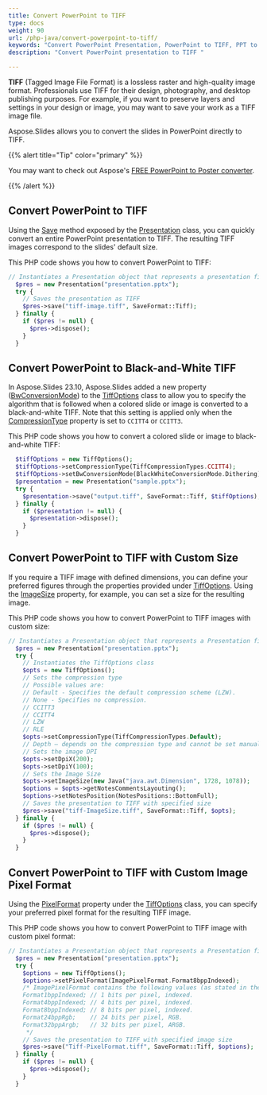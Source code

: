 ```yaml
---
title: Convert PowerPoint to TIFF
type: docs
weight: 90
url: /php-java/convert-powerpoint-to-tiff/
keywords: "Convert PowerPoint Presentation, PowerPoint to TIFF, PPT to TIFF, PPTX to TIFF, Java, Aspose.Slides"
description: "Convert PowerPoint presentation to TIFF "

---
```


**TIFF** (Tagged Image File Format) is a lossless raster and high-quality image format. Professionals use TIFF for their design, photography, and desktop publishing purposes. For example, if you want to preserve layers and settings in your design or image, you may want to save your work as a TIFF image file. 

Aspose.Slides allows you to convert the slides in PowerPoint directly to TIFF. 

{{% alert title="Tip" color="primary" %}}

You may want to check out Aspose's [FREE PowerPoint to Poster converter](https://products.aspose.app/slides/conversion/convert-ppt-to-poster-online).

{{% /alert %}}

## **Convert PowerPoint to TIFF**

Using the [Save](https://reference.aspose.com/slides/php-java/com.aspose.slides/presentation/#save-java.lang.String-int-) method exposed by the [Presentation](https://reference.aspose.com/slides/php-java/com.aspose.slides/presentation/) class, you can quickly convert an entire PowerPoint presentation to TIFF. The resulting TIFF images correspond to the slides' default size.

This PHP code shows you how to convert PowerPoint to TIFF:

```php
// Instantiates a Presentation object that represents a presentation file
  $pres = new Presentation("presentation.pptx");
  try {
    // Saves the presentation as TIFF
    $pres->save("tiff-image.tiff", SaveFormat::Tiff);
  } finally {
    if ($pres != null) {
      $pres->dispose();
    }
  }
```

## **Convert PowerPoint to Black-and-White TIFF**

In Aspose.Slides 23.10, Aspose.Slides added a new property ([BwConversionMode](https://reference.aspose.com/slides/php-java/com.aspose.slides/tiffoptions/#setBwConversionMode-int-)) to the [TiffOptions](https://reference.aspose.com/slides/php-java/com.aspose.slides/tiffoptions/) class to allow you to specify the algorithm that is followed when a colored slide or image is converted to a black-and-white TIFF. Note that this setting is applied only when the [CompressionType](https://reference.aspose.com/slides/php-java/com.aspose.slides/tiffoptions/#setCompressionType-int-) property is set to `CCITT4` or `CCITT3`.

This PHP code shows you how to convert a colored slide or image to black-and-white TIFF:

```php
  $tiffOptions = new TiffOptions();
  $tiffOptions->setCompressionType(TiffCompressionTypes.CCITT4);
  $tiffOptions->setBwConversionMode(BlackWhiteConversionMode.Dithering);
  $presentation = new Presentation("sample.pptx");
  try {
    $presentation->save("output.tiff", SaveFormat::Tiff, $tiffOptions);
  } finally {
    if ($presentation != null) {
      $presentation->dispose();
    }
  }
```

## **Convert PowerPoint to TIFF with Custom Size**

If you require a TIFF image with defined dimensions, you can define your preferred figures through the properties provided under [TiffOptions](https://reference.aspose.com/slides/php-java/com.aspose.slides/tiffoptions/). Using the [ImageSize](https://reference.aspose.com/slides/php-java/com.aspose.slides/tiffoptions/#setImageSize-java.awt.Dimension-) property, for example, you can set a size for the resulting image.

This PHP code shows you how to convert PowerPoint to TIFF images with custom size:

```php
// Instantiates a Presentation object that represents a Presentation file
  $pres = new Presentation("presentation.pptx");
  try {
    // Instantiates the TiffOptions class
    $opts = new TiffOptions();
    // Sets the compression type
    // Possible values are:
    // Default - Specifies the default compression scheme (LZW).
    // None - Specifies no compression.
    // CCITT3
    // CCITT4
    // LZW
    // RLE
    $opts->setCompressionType(TiffCompressionTypes.Default);
    // Depth – depends on the compression type and cannot be set manually.
    // Sets the image DPI
    $opts->setDpiX(200);
    $opts->setDpiY(100);
    // Sets the Image Size
    $opts->setImageSize(new Java("java.awt.Dimension", 1728, 1078));
    $options = $opts->getNotesCommentsLayouting();
    $options->setNotesPosition(NotesPositions::BottomFull);
    // Saves the presentation to TIFF with specified size
    $pres->save("tiff-ImageSize.tiff", SaveFormat::Tiff, $opts);
  } finally {
    if ($pres != null) {
      $pres->dispose();
    }
  }
```


## **Convert PowerPoint to TIFF with Custom Image Pixel Format**

Using the [PixelFormat](https://reference.aspose.com/slides/php-java/com.aspose.slides/tiffoptions/#setPixelFormat-int-) property under the [TiffOptions](https://reference.aspose.com/slides/php-java/com.aspose.slides/tiffoptions/) class, you can specify your preferred pixel format for the resulting TIFF image.

This PHP code shows you how to convert PowerPoint to TIFF image with custom pixel format:

```php
// Instantiates a Presentation object that represents a Presentation file
  $pres = new Presentation("presentation.pptx");
  try {
    $options = new TiffOptions();
    $options->setPixelFormat(ImagePixelFormat.Format8bppIndexed);
    /* ImagePixelFormat contains the following values (as stated in the documentation):
    Format1bppIndexed; // 1 bits per pixel, indexed.
    Format4bppIndexed; // 4 bits per pixel, indexed.
    Format8bppIndexed; // 8 bits per pixel, indexed.
    Format24bppRgb;    // 24 bits per pixel, RGB.
    Format32bppArgb;   // 32 bits per pixel, ARGB.
     */
    // Saves the presentation to TIFF with specified image size
    $pres->save("Tiff-PixelFormat.tiff", SaveFormat::Tiff, $options);
  } finally {
    if ($pres != null) {
      $pres->dispose();
    }
  }
```


